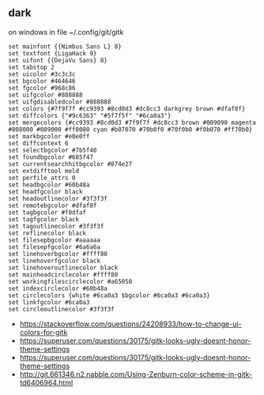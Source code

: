 ## dark

on  windows in file ~/.config/git/gitk

```
set mainfont {{Nimbus Sans L} 8}
set textfont {LigaHack 9}
set uifont {{DejaVu Sans} 8}
set tabstop 2
set uicolor #3c3c3c
set bgcolor #464646
set fgcolor #968c86
set uifgcolor #888888
set uifgdisabledcolor #888888
set colors {#7f9f7f #cc9393 #8cd0d3 #dc8cc3 darkgrey brown #dfaf8f}
set diffcolors {"#9c6363" "#5f7f5f" "#6ca0a3"}
set mergecolors {#cc9393 #8cd0d3 #7f9f7f #dc8cc3 brown #009090 magenta #808000 #009000 #ff0080 cyan #b07070 #70b0f0 #70f0b0 #f0b070 #ff70b0}
set markbgcolor #e0e0ff
set diffcontext 6
set selectbgcolor #7b5f40
set foundbgcolor #685f47
set currentsearchhitbgcolor #874e27
set extdifftool meld
set perfile_attrs 0
set headbgcolor #60b48a
set headfgcolor black
set headoutlinecolor #3f3f3f
set remotebgcolor #dfaf8f
set tagbgcolor #f0dfaf
set tagfgcolor black
set tagoutlinecolor #3f3f3f
set reflinecolor black
set filesepbgcolor #aaaaaa
set filesepfgcolor #6a6a6a
set linehoverbgcolor #ffff80
set linehoverfgcolor black
set linehoveroutlinecolor black
set mainheadcirclecolor #ffff80
set workingfilescirclecolor #a65050
set indexcirclecolor #60b48a
set circlecolors {white #6ca0a3 $bgcolor #6ca0a3 #6ca0a3}
set linkfgcolor #6ca0a3
set circleoutlinecolor #3f3f3f

```

- https://stackoverflow.com/questions/24208933/how-to-change-ui-colors-for-gitk
- https://superuser.com/questions/30175/gitk-looks-ugly-doesnt-honor-theme-settings
- https://superuser.com/questions/30175/gitk-looks-ugly-doesnt-honor-theme-settings
- http://git.661346.n2.nabble.com/Using-Zenburn-color-scheme-in-gitk-td6406964.html